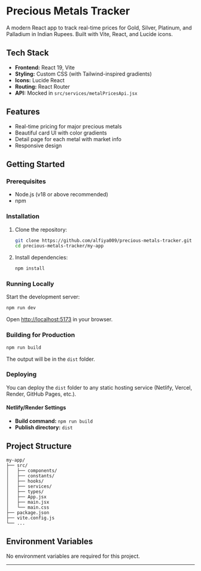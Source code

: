 
# Precious Metals Tracker

A modern React app to track real-time prices for Gold, Silver, Platinum, and Palladium in Indian Rupees. Built with Vite, React, and Lucide icons.

## Tech Stack
- **Frontend:** React 19, Vite
- **Styling:** Custom CSS (with Tailwind-inspired gradients)
- **Icons:** Lucide React
- **Routing:** React Router
- **API:** Mocked in `src/services/metalPricesApi.jsx`

## Features
- Real-time pricing for major precious metals
- Beautiful card UI with color gradients
- Detail page for each metal with market info
- Responsive design

## Getting Started

### Prerequisites
- Node.js (v18 or above recommended)
- npm

### Installation
1. Clone the repository:
	```sh
	git clone https://github.com/alfiya009/precious-metals-tracker.git
	cd precious-metals-tracker/my-app
	```
2. Install dependencies:
	```sh
	npm install
	```

### Running Locally
Start the development server:
```sh
npm run dev
```
Open [http://localhost:5173](http://localhost:5173) in your browser.

### Building for Production
```sh
npm run build
```
The output will be in the `dist` folder.

### Deploying
You can deploy the `dist` folder to any static hosting service (Netlify, Vercel, Render, GitHub Pages, etc.).

#### Netlify/Render Settings
- **Build command:** `npm run build`
- **Publish directory:** `dist`

## Project Structure
```
my-app/
├── src/
│   ├── components/
│   ├── constants/
│   ├── hooks/
│   ├── services/
│   ├── types/
│   ├── App.jsx
│   ├── main.jsx
│   └── main.css
├── package.json
├── vite.config.js
└── ...
```

## Environment Variables
No environment variables are required for this project.



---


